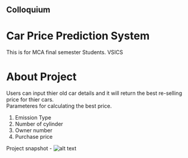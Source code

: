 ## Colloquium 
# Car Price Prediction System
This is for MCA final semester Students. VSICS

# About Project
Users can input thier old car details and it will return the best re-selling price for thier cars.  
Parameteres for calculating the best price.
1. Emission Type
2. Number of cylinder
3. Owner number
4. Purchase price

Project snapshot -
![alt text](https://github.com/kavyanshpandey/Colloquium/blob/main/ml2.PNG)


